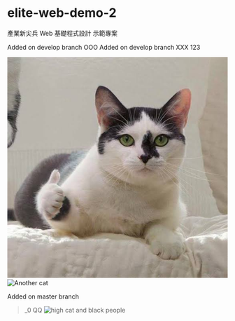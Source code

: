# elite-web-demo-2

產業新尖兵 Web 基礎程式設計 示範專案

Added on develop branch OOO
Added on develop branch XXX
123

![Cat](./image/cat.jpg)
![Another cat](https://i.imgur.com/9wGJWa0.png)

Added on master branch
>_0
QQ
![high cat and black people](https://media.giphy.com/media/l3q2RJBdaqJY2SV3O/giphy.gif)